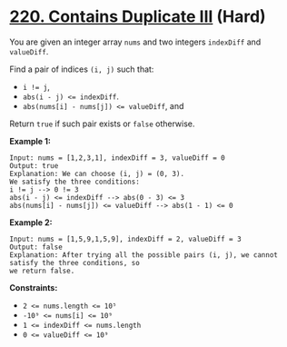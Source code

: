 # [220. Contains Duplicate III][link] (Hard)

[link]: https://leetcode.com/problems/contains-duplicate-iii/

You are given an integer array `nums` and two integers `indexDiff` and `valueDiff`.

Find a pair of indices `(i, j)` such that:

- `i != j`,
- `abs(i - j) <= indexDiff`.
- `abs(nums[i] - nums[j]) <= valueDiff`, and

Return `true` if such pair exists or  `false` otherwise.

**Example 1:**

```
Input: nums = [1,2,3,1], indexDiff = 3, valueDiff = 0
Output: true
Explanation: We can choose (i, j) = (0, 3).
We satisfy the three conditions:
i != j --> 0 != 3
abs(i - j) <= indexDiff --> abs(0 - 3) <= 3
abs(nums[i] - nums[j]) <= valueDiff --> abs(1 - 1) <= 0
```

**Example 2:**

```
Input: nums = [1,5,9,1,5,9], indexDiff = 2, valueDiff = 3
Output: false
Explanation: After trying all the possible pairs (i, j), we cannot satisfy the three conditions, so
we return false.
```

**Constraints:**

- `2 <= nums.length <= 10⁵`
- `-10⁹ <= nums[i] <= 10⁹`
- `1 <= indexDiff <= nums.length`
- `0 <= valueDiff <= 10⁹`
